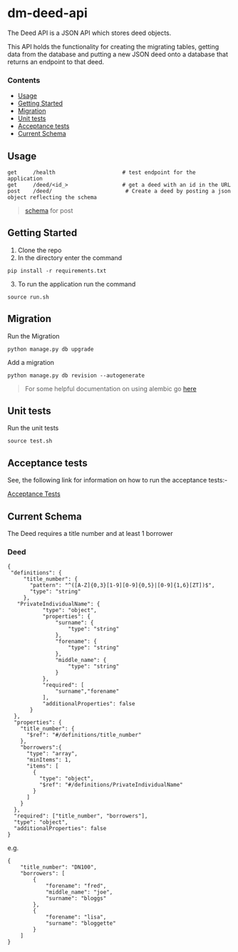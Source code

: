 # dm-deed-api

The Deed API is a JSON API which stores deed objects.

This API holds the functionality for creating the migrating tables, getting data
from the database and putting a new JSON deed onto a database that returns an endpoint to that deed.

### Contents

- [Usage](#usage)
- [Getting Started](#getting-started)
- [Migration](#migration)
- [Unit tests](#unit-tests)
- [Acceptance tests](#acceptance-tests)
- [Current Schema](#current-schema)

## Usage
```
get     /health                     # test endpoint for the application
get     /deed/<id_>                 # get a deed with an id in the URL
post    /deed/                       # Create a deed by posting a json object reflecting the schema

```
> [schema](#current-schema) for post

## Getting Started
1. Clone the repo
2. In the directory enter the command
```
pip install -r requirements.txt
```
3. To run the application run the command
```
source run.sh
```

## Migration

Run the Migration
```
python manage.py db upgrade
```

Add a migration

```
python manage.py db revision --autogenerate
```

> For some helpful documentation on using alembic go [here](alembic.md)

## Unit tests

Run the unit tests

```
source test.sh
```

## Acceptance tests

See, the following link for information on how to run the acceptance tests:-

[Acceptance Tests](https://github.com/LandRegistry/dm-acceptance-tests)

## Current Schema

The Deed requires a title number and at least 1 borrower

### Deed

```
{
 "definitions": {
     "title_number": {
       "pattern": "^([A-Z]{0,3}[1-9][0-9]{0,5}|[0-9]{1,6}[ZT])$",
       "type": "string"
     },
   "PrivateIndividualName": {
           "type": "object",
           "properties": {
               "surname": {
                   "type": "string"
               },
               "forename": {
                   "type": "string"
               },
               "middle_name": {
                   "type": "string"
               }
           },
           "required": [
               "surname","forename"
           ],
           "additionalProperties": false
       }
  },
  "properties": {
    "title_number": {
      "$ref": "#/definitions/title_number"
    },
    "borrowers":{
      "type": "array",
      "minItems": 1,
      "items": [
        {
          "type": "object",
          "$ref": "#/definitions/PrivateIndividualName"
        }
      ]
    }
  },
  "required": ["title_number", "borrowers"],
  "type": "object",
  "additionalProperties": false
}
```

e.g.
```
{
    "title_number": "DN100",
    "borrowers": [
        {
            "forename": "fred",
            "middle_name": "joe",
            "surname": "bloggs"
        },
        {
            "forename": "lisa",
            "surname": "bloggette"
        }
    ]
}
```
